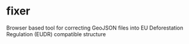 # fixer
Browser based tool for correcting GeoJSON files into EU Deforestation Regulation (EUDR) compatible structure
